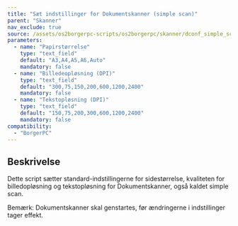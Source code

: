 ```yaml
---
title: "Sæt indstillinger for Dokumentskanner (simple scan)"
parent: "Skanner"
nav_exclude: true
source: /assets/os2borgerpc-scripts/os2borgerpc/skanner/dconf_simple_scan.sh
parameters:
  - name: "Papirstørrelse"
    type: "text_field"
    default: "A3,A4,A5,A6,Auto"
    mandatory: false
  - name: "Billedeopløsning (DPI)"
    type: "text_field"
    default: "300,75,150,200,600,1200,2400"
    mandatory: false
  - name: "Tekstopløsning (DPI)"
    type: "text_field"
    default: "150,75,200,300,600,1200,2400"
    mandatory: false
compatibility:
  - "BorgerPC"
---
```


## Beskrivelse
Dette script sætter standard-indstillingerne for sidestørrelse, kvaliteten for billedopløsning og tekstopløsning for Dokumentskanner, også kaldet simple scan. 

Bemærk: Dokumentskanner skal genstartes, før ændringerne i indstillinger tager effekt.